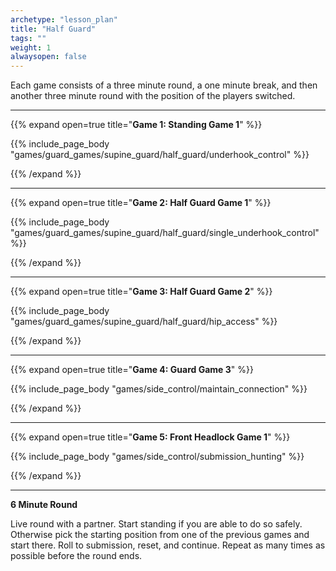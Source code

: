 ```yaml
--- 
archetype: "lesson_plan" 
title: "Half Guard"
tags: ""
weight: 1
alwaysopen: false 
---
```




Each game consists of a three minute round, a one minute break, and then another three minute round with the position of the players switched. 

---
{{% expand open=true title="**Game 1: Standing Game 1**" %}}

{{% include_page_body "games/guard_games/supine_guard/half_guard/underhook_control" %}}

{{% /expand %}}

---
{{% expand open=true title="**Game 2: Half Guard Game 1**" %}}

{{% include_page_body "games/guard_games/supine_guard/half_guard/single_underhook_control" %}}

{{% /expand %}}

---
{{% expand open=true title="**Game 3: Half Guard Game 2**" %}}

{{% include_page_body "games/guard_games/supine_guard/half_guard/hip_access" %}}

{{% /expand %}}

---
{{% expand open=true title="**Game 4: Guard Game 3**" %}}

{{% include_page_body "games/side_control/maintain_connection" %}}

{{% /expand %}}

---
{{% expand open=true title="**Game 5: Front Headlock Game 1**" %}}


{{% include_page_body "games/side_control/submission_hunting" %}}

{{% /expand %}}

---
**6 Minute Round**

Live round with a partner. Start standing if you are able to do so safely. Otherwise pick the starting position from one of the previous games and start there. Roll to submission, reset, and continue. Repeat as many times as possible before the round ends. 



